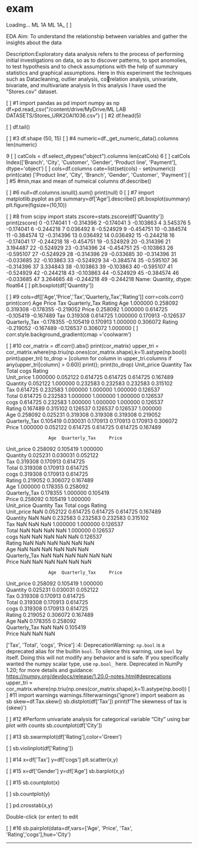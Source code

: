 # exam
Loading...
ML 1A
ML 1A_
[ ]

EDA
Aim: To understand the relationship between variables and gather the insights about the data

Description:Exploratory data analysis refers to the process of performing initial investigations on data, so as to discover patterns, to spot anomolies, to test hypothesis and to check assumptions with the help of summary statistics and graphical assumptions. Here in this experiment the techniques such as Datacleaning, outlier analysis, corelation analysis, univariate, bivariate, and multivariate analysis In this analysis I have used the "Stores.csv" dataset.

[ ]
#1
import pandas as pd
import numpy as np
df=pd.read_csv("/content/drive/MyDrive/ML LAB DATASETS/Stores_URK20AI1036.csv")
[ ]
#2
df.head(5)


[ ]
df.tail()

[ ]
#3
df.shape
(50, 15)
[ ]
#4
numeric=df._get_numeric_data().columns
len(numeric)

9
[ ]
catCols = df.select_dtypes("object").columns
len(catCols)
6
[ ]
catCols
Index(['Branch', 'City', 'Customer', 'Gender', 'Product line', 'Payment'], dtype='object')
[ ]
cols=df.columns
cate=list(set(cols) - set(numeric))
print(cate)
['Product line', 'City', 'Branch', 'Gender', 'Customer', 'Payment']
[ ]
#5
#min,max and mean of numeical columns
df.describe()

[ ]
#6
null=df.columns.isnull().sum()
print(null)
0
[ ]
#7 
import matplotlib.pyplot as plt
summary=df['Age'].describe()
plt.boxplot(summary)
plt.figure(figsize=(10,10))

[ ]
#8
from scipy import stats
zscore=stats.zscore(df['Quantity'])
print(zscore)
0    -0.174041
1    -0.314396
2    -0.174041
3    -0.103863
4     3.545376
5    -0.174041
6    -0.244218
7     0.036492
8    -0.524929
9    -0.454751
10   -0.384574
11   -0.384574
12   -0.314396
13    0.036492
14    0.036492
15   -0.244218
16   -0.174041
17   -0.244218
18   -0.454751
19   -0.524929
20   -0.314396
21    3.194487
22   -0.524929
23   -0.314396
24   -0.454751
25   -0.103863
26   -0.595107
27   -0.524929
28   -0.314396
29   -0.033685
30   -0.314396
31   -0.033685
32   -0.103863
33   -0.524929
34   -0.384574
35   -0.595107
36   -0.314396
37    3.334843
38   -0.103863
39   -0.103863
40   -0.595107
41   -0.524929
42   -0.244218
43   -0.103863
44   -0.524929
45   -0.384574
46   -0.033685
47    3.264665
48   -0.244218
49   -0.244218
Name: Quantity, dtype: float64
[ ]
plt.boxplot(df['Quantity'])

[ ]
#9
cols=df[['Age','Price','Tax','Quarterly_Tax','Rating']]
corr=cols.corr()
print(corr)
                    Age     Price       Tax  Quarterly_Tax    Rating
Age            1.000000  0.258092  0.319308      -0.178355 -0.219052
Price          0.258092  1.000000  0.614725      -0.105419 -0.167489
Tax            0.319308  0.614725  1.000000       0.170913 -0.126537
Quarterly_Tax -0.178355 -0.105419  0.170913       1.000000  0.306072
Rating        -0.219052 -0.167489 -0.126537       0.306072  1.000000
[ ]
corr.style.background_gradient(cmap ='coolwarm')

[ ]
#10
cor_matrix = df.corr().abs()
print(cor_matrix)
upper_tri = cor_matrix.where(np.triu(np.ones(cor_matrix.shape),k=1).astype(np.bool))
print(upper_tri)
to_drop = [column for column in upper_tri.columns if any(upper_tri[column] > 0.60)]
print(); print(to_drop)
               Unit_price  Quantity       Tax     Total      cogs    Rating  \
Unit_price       1.000000  0.052122  0.614725  0.614725  0.614725  0.167489   
Quantity         0.052122  1.000000  0.232583  0.232583  0.232583  0.315102   
Tax              0.614725  0.232583  1.000000  1.000000  1.000000  0.126537   
Total            0.614725  0.232583  1.000000  1.000000  1.000000  0.126537   
cogs             0.614725  0.232583  1.000000  1.000000  1.000000  0.126537   
Rating           0.167489  0.315102  0.126537  0.126537  0.126537  1.000000   
Age              0.258092  0.025231  0.319308  0.319308  0.319308  0.219052   
Quarterly_Tax    0.105419  0.030031  0.170913  0.170913  0.170913  0.306072   
Price            1.000000  0.052122  0.614725  0.614725  0.614725  0.167489   

                    Age  Quarterly_Tax     Price  
Unit_price     0.258092       0.105419  1.000000  
Quantity       0.025231       0.030031  0.052122  
Tax            0.319308       0.170913  0.614725  
Total          0.319308       0.170913  0.614725  
cogs           0.319308       0.170913  0.614725  
Rating         0.219052       0.306072  0.167489  
Age            1.000000       0.178355  0.258092  
Quarterly_Tax  0.178355       1.000000  0.105419  
Price          0.258092       0.105419  1.000000  
               Unit_price  Quantity       Tax     Total      cogs    Rating  \
Unit_price            NaN  0.052122  0.614725  0.614725  0.614725  0.167489   
Quantity              NaN       NaN  0.232583  0.232583  0.232583  0.315102   
Tax                   NaN       NaN       NaN  1.000000  1.000000  0.126537   
Total                 NaN       NaN       NaN       NaN  1.000000  0.126537   
cogs                  NaN       NaN       NaN       NaN       NaN  0.126537   
Rating                NaN       NaN       NaN       NaN       NaN       NaN   
Age                   NaN       NaN       NaN       NaN       NaN       NaN   
Quarterly_Tax         NaN       NaN       NaN       NaN       NaN       NaN   
Price                 NaN       NaN       NaN       NaN       NaN       NaN   

                    Age  Quarterly_Tax     Price  
Unit_price     0.258092       0.105419  1.000000  
Quantity       0.025231       0.030031  0.052122  
Tax            0.319308       0.170913  0.614725  
Total          0.319308       0.170913  0.614725  
cogs           0.319308       0.170913  0.614725  
Rating         0.219052       0.306072  0.167489  
Age                 NaN       0.178355  0.258092  
Quarterly_Tax       NaN            NaN  0.105419  
Price               NaN            NaN       NaN  

['Tax', 'Total', 'cogs', 'Price']
<ipython-input-16-22ea98dfc234>:4: DeprecationWarning: `np.bool` is a deprecated alias for the builtin `bool`. To silence this warning, use `bool` by itself. Doing this will not modify any behavior and is safe. If you specifically wanted the numpy scalar type, use `np.bool_` here.
Deprecated in NumPy 1.20; for more details and guidance: https://numpy.org/devdocs/release/1.20.0-notes.html#deprecations
  upper_tri = cor_matrix.where(np.triu(np.ones(cor_matrix.shape),k=1).astype(np.bool))
[ ]
#11
import warnings
warnings.filterwarnings('ignore')
import seaborn as sb
skew=df.Tax.skew()
sb.distplot(df['Tax'])
print(f'The skewness of tax is {skew}')

[ ]
#12
#Perform univariate analysis for categorical variable “City” using bar plot with counts
sb.countplot(df['City'])


[ ]
#13
sb.swarmplot(df['Rating'],color='Green')


[ ]
sb.violinplot(df['Rating'])

[ ]
#14
x=df['Tax']
y=df['cogs']
plt.scatter(x,y)

[ ]
#15
x=df['Gender']
y=df['Age']
sb.barplot(x,y)

[ ]
#15
sb.countplot(x)

[ ]
sb.countplot(y)

[ ]
pd.crosstab(x,y)

Double-click (or enter) to edit

[ ]
#16
sb.pairplot(data=df,vars=['Age', 'Price', 'Tax', 'Rating','cogs'],hue='City')

*************************************************************************************************************************************************************


